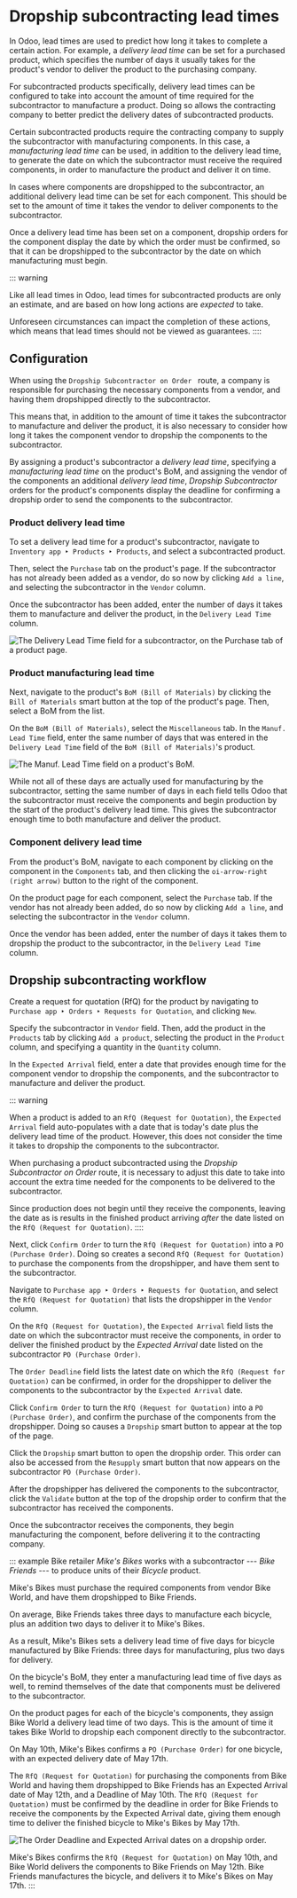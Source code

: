 # Dropship subcontracting lead times

In Odoo, lead times are used to predict how long it takes to complete a
certain action. For example, a *delivery lead time* can be set for a
purchased product, which specifies the number of days it usually takes
for the product\'s vendor to deliver the product to the purchasing
company.

For subcontracted products specifically, delivery lead times can be
configured to take into account the amount of time required for the
subcontractor to manufacture a product. Doing so allows the contracting
company to better predict the delivery dates of subcontracted products.

Certain subcontracted products require the contracting company to supply
the subcontractor with manufacturing components. In this case, a
*manufacturing lead time* can be used, in addition to the delivery lead
time, to generate the date on which the subcontractor must receive the
required components, in order to manufacture the product and deliver it
on time.

In cases where components are dropshipped to the subcontractor, an
additional delivery lead time can be set for each component. This should
be set to the amount of time it takes the vendor to deliver components
to the subcontractor.

Once a delivery lead time has been set on a component, dropship orders
for the component display the date by which the order must be confirmed,
so that it can be dropshipped to the subcontractor by the date on which
manufacturing must begin.

::: warning

Like all lead times in Odoo, lead times for subcontracted products are
only an estimate, and are based on how long actions are *expected* to
take.

Unforeseen circumstances can impact the completion of these actions,
which means that lead times should not be viewed as guarantees.
::::

## Configuration

When using the
`Dropship Subcontractor on Order ` route, a company is responsible for purchasing the necessary
components from a vendor, and having them dropshipped directly to the
subcontractor.

This means that, in addition to the amount of time it takes the
subcontractor to manufacture and deliver the product, it is also
necessary to consider how long it takes the component vendor to dropship
the components to the subcontractor.

By assigning a product\'s subcontractor a *delivery lead time*,
specifying a *manufacturing lead time* on the product\'s BoM, and
assigning the vendor of the components an additional *delivery lead
time*, *Dropship Subcontractor* orders for the product\'s components
display the deadline for confirming a dropship order to send the
components to the subcontractor.

### Product delivery lead time

To set a delivery lead time for a product\'s subcontractor, navigate to
`Inventory app ‣
Products ‣ Products`, and select a
subcontracted product.

Then, select the `Purchase` tab on
the product\'s page. If the subcontractor has not already been added as
a vendor, do so now by clicking `Add a line`, and selecting the subcontractor in the
`Vendor` column.

Once the subcontractor has been added, enter the number of days it takes
them to manufacture and deliver the product, in the
`Delivery Lead Time` column.

![The Delivery Lead Time field for a subcontractor, on the Purchase tab of a product page.](dropship_subcontracting_lead_times/delivery-lead-time.png)

### Product manufacturing lead time

Next, navigate to the product\'s
`BoM (Bill of Materials)` by clicking the
`Bill of Materials` smart button at
the top of the product\'s page. Then, select a BoM from the list.

On the `BoM (Bill of Materials)`, select
the `Miscellaneous` tab. In the
`Manuf. Lead Time` field, enter the
same number of days that was entered in the
`Delivery Lead Time` field of the
`BoM (Bill of Materials)`\'s product.

![The Manuf. Lead Time field on a product\'s BoM.](dropship_subcontracting_lead_times/manufacturing-lead-time.png)

While not all of these days are actually used for manufacturing by the
subcontractor, setting the same number of days in each field tells Odoo
that the subcontractor must receive the components and begin production
by the start of the product\'s delivery lead time. This gives the
subcontractor enough time to both manufacture and deliver the product.

### Component delivery lead time

From the product\'s BoM, navigate to each component by clicking on the
component in the `Components` tab,
and then clicking the `oi-arrow-right`
`(right arrow)` button to the right
of the component.

On the product page for each component, select the
`Purchase` tab. If the vendor has not
already been added, do so now by clicking `Add a line`, and selecting the subcontractor in the
`Vendor` column.

Once the vendor has been added, enter the number of days it takes them
to dropship the product to the subcontractor, in the
`Delivery Lead Time` column.

## Dropship subcontracting workflow

Create a request for quotation (RfQ) for the product by navigating to
`Purchase app
‣ Orders ‣ Requests for Quotation`, and clicking `New`.

Specify the subcontractor in `Vendor`
field. Then, add the product in the `Products` tab by clicking `Add a product`, selecting the product in the
`Product` column, and specifying a
quantity in the `Quantity` column.

In the `Expected Arrival` field,
enter a date that provides enough time for the component vendor to
dropship the components, and the subcontractor to manufacture and
deliver the product.

::: warning

When a product is added to an
`RfQ (Request for Quotation)`, the
`Expected Arrival` field
auto-populates with a date that is today\'s date plus the delivery lead
time of the product. However, this does not consider the time it takes
to dropship the components to the subcontractor.

When purchasing a product subcontracted using the *Dropship
Subcontractor on Order* route, it is necessary to adjust this date to
take into account the extra time needed for the components to be
delivered to the subcontractor.

Since production does not begin until they receive the components,
leaving the date as is results in the finished product arriving *after*
the date listed on the `RfQ (Request for Quotation)`.
::::

Next, click `Confirm Order` to turn
the `RfQ (Request for Quotation)` into a
`PO (Purchase Order)`. Doing so creates a
second `RfQ (Request for Quotation)` to
purchase the components from the dropshipper, and have them sent to the
subcontractor.

Navigate to
`Purchase app ‣ Orders ‣ Requests for Quotation`, and select the
`RfQ (Request for Quotation)` that lists
the dropshipper in the `Vendor`
column.

On the `RfQ (Request for Quotation)`, the
`Expected Arrival` field lists the
date on which the subcontractor must receive the components, in order to
deliver the finished product by the *Expected Arrival* date listed on
the subcontractor `PO (Purchase Order)`.

The `Order Deadline` field lists the
latest date on which the `RfQ (Request for Quotation)` can be confirmed, in order for the dropshipper to deliver
the components to the subcontractor by the `Expected
Arrival` date.

Click `Confirm Order` to turn the
`RfQ (Request for Quotation)` into a
`PO (Purchase Order)`, and confirm the
purchase of the components from the dropshipper. Doing so causes a
`Dropship` smart button to appear at
the top of the page.

Click the `Dropship` smart button to
open the dropship order. This order can also be accessed from the
`Resupply` smart button that now
appears on the subcontractor `PO (Purchase Order)`.

After the dropshipper has delivered the components to the subcontractor,
click the `Validate` button at the
top of the dropship order to confirm that the subcontractor has received
the components.

Once the subcontractor receives the components, they begin manufacturing
the component, before delivering it to the contracting company.

::: example
Bike retailer *Mike\'s Bikes* works with a subcontractor --- *Bike
Friends* --- to produce units of their *Bicycle* product.

Mike\'s Bikes must purchase the required components from vendor Bike
World, and have them dropshipped to Bike Friends.

On average, Bike Friends takes three days to manufacture each bicycle,
plus an addition two days to deliver it to Mike\'s Bikes.

As a result, Mike\'s Bikes sets a delivery lead time of five days for
bicycle manufactured by Bike Friends: three days for manufacturing, plus
two days for delivery.

On the bicycle\'s BoM, they enter a manufacturing lead time of five days
as well, to remind themselves of the date that components must be
delivered to the subcontractor.

On the product pages for each of the bicycle\'s components, they assign
Bike World a delivery lead time of two days. This is the amount of time
it takes Bike World to dropship each component directly to the
subcontractor.

On May 10th, Mike\'s Bikes confirms a
`PO (Purchase Order)` for one bicycle,
with an expected delivery date of May 17th.

The `RfQ (Request for Quotation)` for
purchasing the components from Bike World and having them dropshipped to
Bike Friends has an Expected Arrival date of May 12th, and a Deadline of
May 10th. The `RfQ (Request for Quotation)` must be confirmed by the deadline in order for Bike Friends
to receive the components by the Expected Arrival date, giving them
enough time to deliver the finished bicycle to Mike\'s Bikes by May
17th.

![The Order Deadline and Expected Arrival dates on a dropship order.](dropship_subcontracting_lead_times/deadline-arrival.png)

Mike\'s Bikes confirms the
`RfQ (Request for Quotation)` on May
10th, and Bike World delivers the components to Bike Friends on May
12th. Bike Friends manufactures the bicycle, and delivers it to Mike\'s
Bikes on May 17th.
:::
